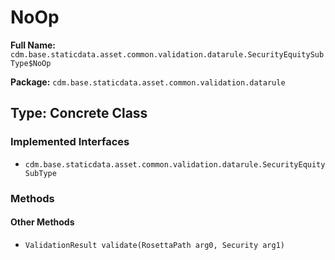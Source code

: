 # NoOp

**Full Name:** `cdm.base.staticdata.asset.common.validation.datarule.SecurityEquitySubType$NoOp`

**Package:** `cdm.base.staticdata.asset.common.validation.datarule`

## Type: Concrete Class

### Implemented Interfaces

- `cdm.base.staticdata.asset.common.validation.datarule.SecurityEquitySubType`

### Methods

#### Other Methods

- `ValidationResult validate(RosettaPath arg0, Security arg1)`

